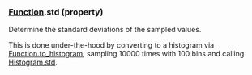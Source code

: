 ### [Function](Function.md).std (property)




Determine the standard deviations of the sampled values.

This is done under-the-hood by converting to a histogram via
[Function.to_histogram](Function.to_histogram.md), sampling 10000 times with 100 bins and
calling [Histogram.std](Histogram.std.md).

